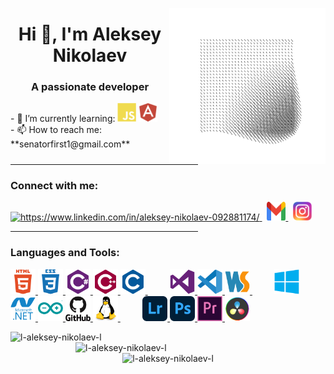 <p>
    <img align="right" src="/ICONS/AVA.gif" alt="ava" height="250px" width="250px">
</p>
<h1 align="center">Hi 👋, I'm Aleksey Nikolaev</h1>
<h3 align="center">A passionate developer</h3>
<p>
    - 🌱 I’m currently learning:
    <img src="ICONS/JS.svg" alt="JavaScript" height="30" width="30"/>
    <img src="ICONS/Angular.svg" alt="Angular" height="30" width="30"/>
    <br>
    - 📫 How to reach me:<br>
    **senatorfirst1@gmail.com**
</p>
<hr align="left" width="300px">
<h3>Connect with me:</h3>
<p>
    <a href="https://linkedin.com/in/https://www.linkedin.com/in/aleksey-nikolaev-092881174/" target="blank">
        <img src="https://raw.githubusercontent.com/rahuldkjain/github-profile-readme-generator/master/src/images/icons/Social/linked-in-alt.svg"
             alt="https://www.linkedin.com/in/aleksey-nikolaev-092881174/" height="30" width="30" />
    </a>&nbsp;
    <a href="mailto:senatorfirst1@gmail.com" target="_blank">
        <img src="/ICONS/Gmail.svg" alt="Gmail" height="30" width="30">
    </a>&nbsp;
    <a href="https://www.instagram.com/mister.nikolson/" target="_blank">
        <img src="/ICONS/Insta.svg" alt="Instagram" height="30" width="30"/>
    </a>
<hr align="left" width="300px">
<h3>Languages and Tools:</h3>
</p>
            <a href="https://www.w3.org/html/" target="_blank" rel="noreferrer">
                <img src="/ICONS/HTML5.svg" alt="html5" width="40" height="40"/>
            </a>
            <a href="https://www.w3schools.com/css/" target="_blank" rel="noreferrer">
                <img src="/ICONS/CSS3.svg" alt="css3" width="40" height="40"/>
            </a>
            <a href="https://www.w3schools.com/cs/" target="_blank" rel="noreferrer">
                <img src="/ICONS/CCharp.svg" alt="csharp" width="40" height="40"/>
            </a>
            <a href="https://www.w3schools.com/cpp/" target="_blank" rel="noreferrer">
                <img src="/ICONS/CPP.svg" alt="cplusplus" width="40" height="40"/>
            </a>
            <a href="https://www.cprogramming.com/" target="_blank" rel="noreferrer">
                <img src="/ICONS/C.svg" alt="c" width="40" height="40"/>
            </a>
            &#160;&#160;&#160;&#160;&#160;&#160;&#160;&#160;
            <a href="https://visualstudio.microsoft.com/" target="_blank" rel="noreferrer">
                <img src="/ICONS/VS.svg" alt="c" width="40" height="40"/>
            </a>
            <a href="https://code.visualstudio.com/" target="_blank" rel="noreferrer">
                <img src="/ICONS/VSCode.svg" alt="c" width="40" height="40"/>
            </a>
            <a href="https://www.jetbrains.com/webstorm/" target="_blank" rel="noreferrer">
                <img src="/ICONS/WebStorm.svg" alt="c" width="40" height="40"/>
            </a>
            &#160;&#160;&#160;&#160;&#160;&#160;&#160;&#160;
            <a href="https://www.microsoft.com/en-us/windows" target="_blank" rel="noreferrer">
                <img src="/ICONS/Windows.svg" alt="Windows" width="40" height="40" />
            </a>
            <a href="https://dotnet.microsoft.com/" target="_blank" rel="noreferrer">
                <img src="/ICONS/DotNet.svg" alt="dotnet" width="40" height="40" />
            </a>
            <a href="https://www.arduino.cc/" target="_blank" rel="noreferrer">
                <img src="/ICONS/Arduino.svg" alt="arduino" width="40" height="40" />
            </a>
            <a href="https://github.com/l-Aleksey-Nikolaev-l/" target="_blank" rel="noreferrer">
                <img src="/ICONS/GitHub.svg" alt="git" width="40" height="40" />
            </a>
            <a href="https://www.linux.org/" target="_blank" rel="noreferrer">
                <img src="/ICONS/Linux.svg" alt="linux" width="40" height="40" />
            </a>
            &#160;&#160;&#160;&#160;&#160;&#160;&#160;&#160;
            <a href="https://lightroom.adobe.com/" target="_blank" rel="noreferrer">
                <img src="/ICONS/LR.svg" alt="LightRoom" width="40" height="40" />
            </a>
            <a href="https://www.photoshop.com/en" target="_blank" rel="noreferrer">
                <img src="/ICONS/PS.svg" alt="photoshop" width="40" height="40" />
            </a>
            <a href="https://www.adobe.com/products/premiere.html" target="_blank" rel="noreferrer">
                <img src="/ICONS/PR.svg" alt="Premiere Pro" width="40" height="40" />
            </a>
            <a href="https://www.blackmagicdesign.com/products/davinciresolve" target="_blank" rel="noreferrer">
                <img src="/ICONS/DaVinci.svg" alt="DaVinci Resolve" width="40" height="40" />
            </a>
<p>
    <img align="left" width="400px" src="https://github-readme-stats.vercel.app/api?username=l-aleksey-nikolaev-l&show_icons=true&locale=en" alt="l-aleksey-nikolaev-l" />
    <img align="right" width="400px" src="https://github-readme-streak-stats.herokuapp.com/?user=l-aleksey-nikolaev-l&" alt="l-aleksey-nikolaev-l" />
</p>
<p align="center">
    <img width="400px" src="https://github-readme-stats.vercel.app/api/top-langs?username=l-aleksey-nikolaev-l&show_icons=true&locale=en&layout=compact" alt="l-aleksey-nikolaev-l" />
</p>
